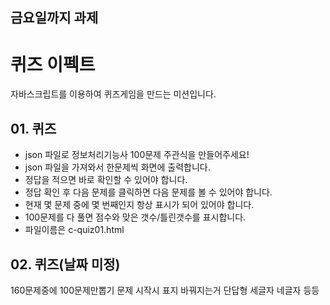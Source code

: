 ## 금요일까지 과제

# 퀴즈 이펙트
자바스크립트를 이용하여 퀴즈게임을 만드는 미션입니다.

## 01. 퀴즈
- json 파일로 정보처리기능사 100문제 주관식을 만들어주세요!
- json 파일을 가져와서 한문제씩 화면에 출력합니다.
- 정답을 적으면 바로 확인할 수 있어야 합니다.
- 정답 확인 후 다음 문제를 클릭하면 다음 문제를 볼 수 있어야 합니다.
- 현재 몇 문제 중에 몇 번째인지 항상 표시가 되어 있어야 합니다.
- 100문제를 다 풀면 점수와 맞은 갯수/틀린갯수를 표시합니다.
- 파일이름은 c-quiz01.html


## 02. 퀴즈(날짜 미정)
160문제중에 100문제만뽑기 
문제 시작시 표지 바꿔지는거
단답형 세글자 네글자 등등
